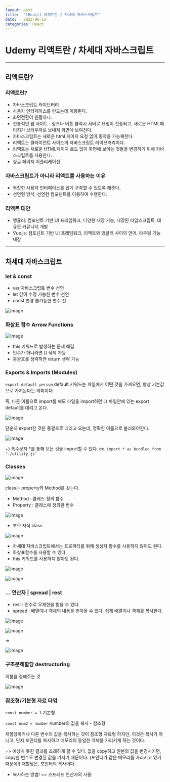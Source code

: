 ```yaml
---
layout: post
title:  "[React] 리액트란 / 차세대 자바스크립트"
date:   2023-06-12
categories: React
---
```


# Udemy 리액트란 / 차세대 자바스크립트

--- 

## 리액트란?

### 리액트란?

- 자바스크립트 라이브러리
- 사용자 인터페이스를 만드는데 이용된다.
- 화면전환이 원활하다.
- 전통적인 웹 사이트 : 링크나 버튼 클릭시 서버로 요청이 전송되고, 새로운 HTML페이지가 브라우저로 보내져 화면에 보여진다.
- 자바스크립트는 새로운 html 페이지 요청 없이 동작을 가능케한다. 
- 리액트는 클라이언트 사이드의 자바스크립트 라이브러리이다.
- 리액트는 새로운 HTML페이지 로드 없이 화면에 보이는 것들을 변경하기 위해 자바스크립트를 사용한다.
- 싱글 페이지 어플리케이션

### 자바스크립트가 아니라 리액트를 사용하는 이유

- 복잡한 사용자 인터페이스를 쉽게 구축할 수 있도록 해준다. 
- 선언형 방식, 선언현 컴포넌트를 이용하여 수행한다.

### 리액트 대안

- 앵귤러: 컴포넌트 기반 UI 프레임워크, 다양한 내장 기능, 내장된 타입스크립트, 대규모 커뮤니티 개발
- Vue.js: 컴포넌트 기반 UI 프레임워크, 리액트와 앵귤러 사이의 언어, 라우팅 기능 내장

---

## 차세대 자바스크립트

### let & const

- var 자바스크립트 변수 선언
- let 값이 수정 가능한 변수 선언
- const 변경 불가능한 변수 선

![image](https://github.com/talkingOrange/talkingOrange.github.io/assets/88815795/e8456113-fa26-4886-b147-77f42b806ba0)

### 화살표 함수 Arrow Functions

![image](https://github.com/talkingOrange/talkingOrange.github.io/assets/88815795/4a251cb5-e332-4982-86d3-289f59074bd3)

- this 키워드로 발생하는 문제 해결  
- 인수가 하나라면 () 삭제 가능
- 중괄호를 생략하면 return 생략 가능


### Exports & Imports (Modules)

`export default person`
default 키워드는 파일에서 어떤 것을 가져오면, 항상 기본값으로 가져온다는 의미이다.

즉, 다른 이름으로 import를 해도 파일을 import하면 그 파일안에 있는 export default를 데리고 온다. 

![image](https://github.com/talkingOrange/talkingOrange.github.io/assets/88815795/5eb4b439-bc4c-4631-95e2-738e6610044d)

단순히 export한 것은 중괄호로 데리고 오는데, 정확한 이름으로 불러와야한다. 

![image](https://github.com/talkingOrange/talkingOrange.github.io/assets/88815795/16427fc2-7e70-4ead-9df8-3c8337a0c521)

+) 특수문자 \*를 통해 모든 것을 import할 수 있다.
ex. `import * as bundled from './utility.js'`

### Classes

![image](https://github.com/talkingOrange/talkingOrange.github.io/assets/88815795/010027ba-0122-4c78-a99b-9904f2cad013)

class는 property와 Method를 갖는다.

- Method : 클래스 정의 함수
- Property : 클래스에 정의한 변수 

![image](https://github.com/talkingOrange/talkingOrange.github.io/assets/88815795/faa82a3f-2b3d-44db-a623-10f56967556f)

- 부모 자식 class

![image](https://github.com/talkingOrange/talkingOrange.github.io/assets/88815795/2f121c5c-20ab-43d0-ae0b-2bac20349113)

- 차세대 자바스크립트에서는 프로퍼티를 위해 생성자 함수를 사용하지 않아도 된다.  
- 화살표함수를 사용할 수 있다.
- this 키워드를 사용하지 않아도 된다. 

![image](https://github.com/talkingOrange/talkingOrange.github.io/assets/88815795/a2b522b9-fa3b-4b0c-a268-75e448413c1a)

![image](https://github.com/talkingOrange/talkingOrange.github.io/assets/88815795/3704340a-d39e-4542-862a-ded01c381679)

### ... 연산자 | spread | rest

- rest : 인수로 무제한을 받을 수 있다.
- spread : 배열이나 객체의 내용을 받아올 수 있다. 쉽게 배열이나 객체를 복사한다. 

![image](https://github.com/talkingOrange/talkingOrange.github.io/assets/88815795/a83d1476-82ea-42f3-be20-63ba347c8f91)

![image](https://github.com/talkingOrange/talkingOrange.github.io/assets/88815795/cfa666f2-1b67-4f5e-8f96-73943f408811)

=>

![image](https://github.com/talkingOrange/talkingOrange.github.io/assets/88815795/c2d4e86e-a812-41bf-962d-0f9bf5b2edb4)

### 구조분해할당 destructuring

이름을 정해주는 것

![image](https://github.com/talkingOrange/talkingOrange.github.io/assets/88815795/c1d5dbd6-e661-4cbe-808b-61b030ddcf12)

### 참조형/기본형 자료 타입

`const number = 1` 기본형

`const num2 = number` number의 값을 복사 - 참조형

재할당하거나 다른 변수의 값을 복사하는 것이 참조형 자료형
하지만, 이것은 복사가 아니고, 단지 포인터를 복사하고 메모리의 동일한 객체를 가리키게 하는 것이다. 

=> 예상치 못한 결과를 초래하게 할 수 있다. 값을 copy하고 원본의 값을 변경시키면, copy한 변수도 변경된 값을 가지기 때문이다. (포인터가 같은 메모리를 가리키고 있기 때문에!)
재할당은, 포인터의 복사이다.

- 복사하는 방법! => 스프레드 연산자의 사용.


